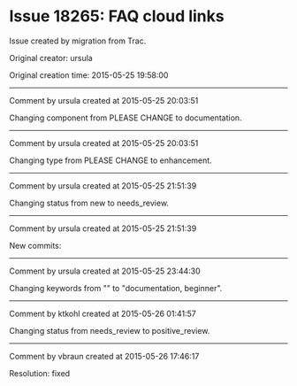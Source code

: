 # Issue 18265: FAQ cloud links

Issue created by migration from Trac.

Original creator: ursula

Original creation time: 2015-05-25 19:58:00




---

Comment by ursula created at 2015-05-25 20:03:51

Changing component from PLEASE CHANGE to documentation.


---

Comment by ursula created at 2015-05-25 20:03:51

Changing type from PLEASE CHANGE to enhancement.


---

Comment by ursula created at 2015-05-25 21:51:39

Changing status from new to needs_review.


---

Comment by ursula created at 2015-05-25 21:51:39

New commits:


---

Comment by ursula created at 2015-05-25 23:44:30

Changing keywords from "" to "documentation, beginner".


---

Comment by ktkohl created at 2015-05-26 01:41:57

Changing status from needs_review to positive_review.


---

Comment by vbraun created at 2015-05-26 17:46:17

Resolution: fixed
